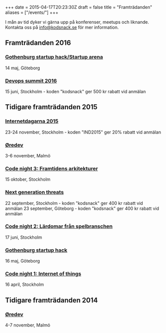 +++
date = 2015-04-17T20:23:30Z
draft = false
title = "Framträdanden"
aliases = ["/events/"]
+++

I mån av tid dyker vi gärna upp på konferenser, meetups och liknande. Kontakta oss på [info@kodsnack.se](mailto:info@kodsnack.se) för mer information.

## Framträdanden 2016

### [Gothenburg startup hack/Startup arena][startuparena]
14 maj, Göteborg

### [Devops summit 2016][devops2016]
15 juni, Stockholm - koden "kodsnack" ger 500 kr rabatt vid anmälan

## Tidigare framträdanden 2015

### [Internetdagarna 2015][internetdagarna15]
23-24 november, Stockholm - koden "IND2015" ger 20% rabatt vid anmälan

### [Øredev][oredev15]
3-6 november, Malmö

### [Code night 3: Framtidens arkitekturer][codenight3]
15 oktober, Stockholm

### [Next generation threats][ngt2015]
22 september, Stockholm - koden "kodsnack" ger 400 kr rabatt vid anmälan
23 september, Göteborg - koden "kodsnack" ger 400 kr rabatt vid anmälan

### [Code night 2: Lärdomar från spelbranschen][codenight2] 
17 juni, Stockholm

### [Gothenburg startup hack][gbgstartuphack] 
16 maj, Göteborg

### [Code night 1: Internet of things][codenight1]
16 april, Stockholm

## Tidigare framträdanden 2014
### [Øredev][oredev14]
4-7 november, Malmö

[startuparena]: http://www.gbgtechweek.com/#startuparena
[devops2016]: http://techworld.event.idg.se/event/devops-summit-2016/ "Devops summit 2016"
[ngt2015]: http://techworld.event.idg.se/event/ngt15/ "Next generation threats"
[codenight3]:  http://event.computersweden.se/codenight3 "Code night 3"
[oredev15]:  http://oredev.org "Øredev 2015"
[gbgstartuphack]: http://www.gbgstartuphack.com "Gothenburg startup hack"
[codenight1]: http://event.computersweden.se/codenight// "Code night 1"
[codenight2]: http://event.computersweden.se/codenight2/ "Code night 2"
[oredev14]: http://oredev.org/2014 "Øredev 2014"
[internetdagarna15]: https://internetdagarna.se "Internetdagarna 2015"